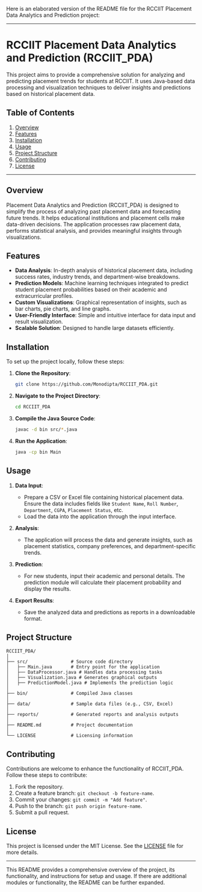 Here is an elaborated version of the README file for the RCCIIT Placement Data Analytics and Prediction project:

---

# RCCIIT Placement Data Analytics and Prediction (RCCIIT_PDA)

This project aims to provide a comprehensive solution for analyzing and predicting placement trends for students at RCCIIT. It uses Java-based data processing and visualization techniques to deliver insights and predictions based on historical placement data.

## Table of Contents

1. [Overview](#overview)
2. [Features](#features)
3. [Installation](#installation)
4. [Usage](#usage)
5. [Project Structure](#project-structure)
6. [Contributing](#contributing)
7. [License](#license)

---

## Overview

Placement Data Analytics and Prediction (RCCIIT_PDA) is designed to simplify the process of analyzing past placement data and forecasting future trends. It helps educational institutions and placement cells make data-driven decisions. The application processes raw placement data, performs statistical analysis, and provides meaningful insights through visualizations.

## Features

- **Data Analysis**: In-depth analysis of historical placement data, including success rates, industry trends, and department-wise breakdowns.
- **Prediction Models**: Machine learning techniques integrated to predict student placement probabilities based on their academic and extracurricular profiles.
- **Custom Visualizations**: Graphical representation of insights, such as bar charts, pie charts, and line graphs.
- **User-Friendly Interface**: Simple and intuitive interface for data input and result visualization.
- **Scalable Solution**: Designed to handle large datasets efficiently.

## Installation

To set up the project locally, follow these steps:

1. **Clone the Repository**:
   ```bash
   git clone https://github.com/Monodipta/RCCIIT_PDA.git
   ```

2. **Navigate to the Project Directory**:
   ```bash
   cd RCCIIT_PDA
   ```

3. **Compile the Java Source Code**:
   ```bash
   javac -d bin src/*.java
   ```

4. **Run the Application**:
   ```bash
   java -cp bin Main
   ```

## Usage

1. **Data Input**:
   - Prepare a CSV or Excel file containing historical placement data. Ensure the data includes fields like `Student Name`, `Roll Number`, `Department`, `CGPA`, `Placement Status`, etc.
   - Load the data into the application through the input interface.

2. **Analysis**:
   - The application will process the data and generate insights, such as placement statistics, company preferences, and department-specific trends.

3. **Prediction**:
   - For new students, input their academic and personal details. The prediction module will calculate their placement probability and display the results.

4. **Export Results**:
   - Save the analyzed data and predictions as reports in a downloadable format.

## Project Structure

```
RCCIIT_PDA/
│
├── src/                # Source code directory
│   ├── Main.java       # Entry point for the application
│   ├── DataProcessor.java # Handles data processing tasks
│   ├── Visualization.java # Generates graphical outputs
│   ├── PredictionModel.java # Implements the prediction logic
│
├── bin/                # Compiled Java classes
│
├── data/               # Sample data files (e.g., CSV, Excel)
│
├── reports/            # Generated reports and analysis outputs
│
├── README.md           # Project documentation
│
└── LICENSE             # Licensing information
```

## Contributing

Contributions are welcome to enhance the functionality of RCCIIT_PDA. Follow these steps to contribute:

1. Fork the repository.
2. Create a feature branch: `git checkout -b feature-name`.
3. Commit your changes: `git commit -m "Add feature"`.
4. Push to the branch: `git push origin feature-name`.
5. Submit a pull request.

## License

This project is licensed under the MIT License. See the [LICENSE](LICENSE) file for more details.

---

This README provides a comprehensive overview of the project, its functionality, and instructions for setup and usage. If there are additional modules or functionality, the README can be further expanded.
